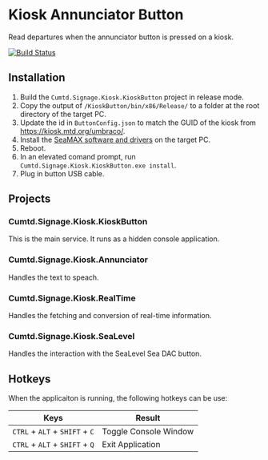 # Kiosk Annunciator Button
Read departures when the annunciator button is pressed on a kiosk.

[![Build Status](https://dev.azure.com/cumtd/KioskButton/_apis/build/status/CUMTD.KioskAnnunciatorButton)](https://dev.azure.com/cumtd/KioskButton/_build/latest?definitionId=6)

## Installation
1. Build the `Cumtd.Signage.Kiosk.KioskButton` project in release mode.
2. Copy the output of `/KioskButton/bin/x86/Release/` to a folder at the root directory of the target PC.
3. Update the id in `ButtonConfig.json` to match the GUID of the kiosk from https://kiosk.mtd.org/umbraco/.
4. Install the [SeaMAX software and drivers](https://www.sealevel.com/support/software-seamax-windows/) on the target PC.
5. Reboot.
5. In an elevated comand prompt, run `Cumtd.Signage.Kiosk.KioskButton.exe install`.
6. Plug in button USB cable.

## Projects

### Cumtd.Signage.Kiosk.KioskButton
This is the main service. It runs as a hidden console application.

### Cumtd.Signage.Kiosk.Annunciator
Handles the text to speach.

### Cumtd.Signage.Kiosk.RealTime
Handles the fetching and conversion of real-time information.

### Cumtd.Signage.Kiosk.SeaLevel
Handles the interaction with the SeaLevel Sea DAC button.


## Hotkeys
When the applicaiton is running, the following hotkeys can be use:

| Keys                           | Result                |
|--------------------------------|-----------------------|
| `CTRL` + `ALT` + `SHIFT` + `C` | Toggle Console Window |
| `CTRL` + `ALT` + `SHIFT` + `Q` | Exit Application      |
